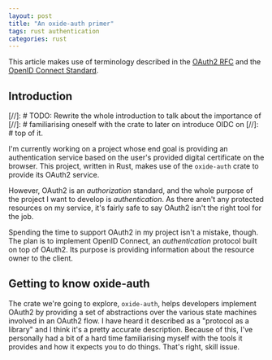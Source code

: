 ```yaml
---
layout: post
title: "An oxide-auth primer"
tags: rust authentication
categories: rust
---
```


This article makes use of terminology described in the [OAuth2
RFC](https://datatracker.ietf.org/doc/html/rfc6749) and the [OpenID Connect
Standard](https://openid.net/specs/openid-connect-core-1_0.html).

## Introduction

[//]: # TODO: Rewrite the whole introduction to talk about the importance of
[//]: # familiarising oneself with the crate to later on introduce OIDC on
[//]: # top of it.

I'm currently working on a project whose end goal is providing an authentication
service based on the user's provided digital certificate on the browser. This
project, written in Rust, makes use of the `oxide-auth` crate to provide its
OAuth2 service.

However, OAuth2 is an _authorization_ standard, and the whole purpose of the
project I want to develop is _authentication_. As there aren't any protected
resources on my service, it's fairly safe to say OAuth2 isn't the right tool
for the job.

Spending the time to support OAuth2 in my project isn't a mistake, though.
The plan is to implement OpenID Connect, an _authentication_ protocol built on
top of OAuth2. Its purpose is providing information about the resource owner to
the client.

## Getting to know oxide-auth

The crate we're going to explore, `oxide-auth`, helps developers implement
OAuth2 by providing a set of abstractions over the various state machines
involved in an OAuth2 flow. I have heard it described as a "protocol as a
library" and I think it's a pretty accurate description. Because of this, I've
personally had a bit of a hard time familiarising myself with the tools it
provides and how it expects you to do things. That's right, skill issue.


